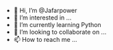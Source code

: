 - 👋 Hi, I’m @Jafarpower
- 👀 I’m interested in ...
- 🌱 I’m currently learning Python
- 💞️ I’m looking to collaborate on ...
- 📫 How to reach me ...

<!---
Jafarpower/Jafarpower is a ✨ special ✨ repository because its `README.md` (this file) appears on your GitHub profile.
You can click the Preview link to take a look at your changes.
--->
